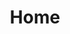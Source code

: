 ---
layout: front
title: Home

slides:
  - title: "Le Coccole"
    description: "Nuovo asilo nido ....."
    align: "left"
    img: "img/home/slider/slider-3.jpg"
  - title: "Le Coccole 2"
    description: "Nuovo asilo nido ....."
    align: "center"
    img: "img/home/slider/slider-2.jpg"
  - title: "Le Coccole 3"
    description: "Nuovo asilo nido ....."
    align: "right"
    img: "img/home/slider/slider-1.jpg"
  - title: "Le Coccole 4"
    description: "Nuovo asilo nido ....."
    align: "center"
    img: "img/home/slider/slider-4.jpg"


sections:
  - title: "I Servizi"
    link: "#servizi"
    icon: "fa-file-text-o"
  - title: "Dove Siamo"
    link: "#dove"
    icon: "fa-map-o"
  - title: "Galleria"
    link: "#galleria"
    icon: "fa-picture-o"
  - title: "Seguici"
    link: "#facebook"
    icon: "fa-facebook-official"


services:
  - title: Inegnanti qualificate
    description: L'asilo è gestito da due psicoterapeute dell'infanzia e della famiglia.
    icon: "fa-graduation-cap"
  - title: Attività Fisica
    description: L'ampio giardino permette di svolgere molte attività all'aperto.
    icon: "fa-leaf"
  - title: Corsi di Musica
    description: I bimbi frequentano corsi di musica seguiti da un'insegnante esperta.
    icon: "fa-music"
  - title: Prodotti Biologici
    description: La nostra cuoca prepara solo prodotti biologici per i bimbi.
    icon: "fa-cutlery"
  - title: Tante Coccole
    description: Qui poi vediamo cosa vogliamo scriverci. Una bella frase.
    icon: "fa-heart"
  - title: Corsi di Inglese
    description: Qui poi vediamo cosa vogliamo scriverci. Una bella frase.
    icon: "fa-flag"
    



---